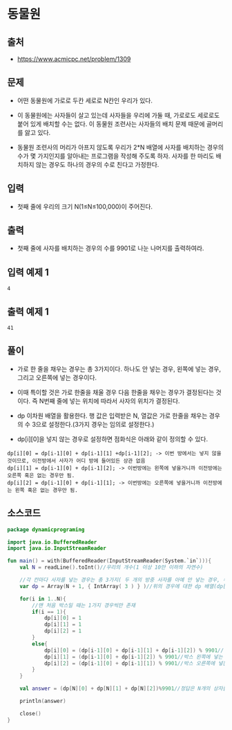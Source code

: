 # 동물원

## 출처

* https://www.acmicpc.net/problem/1309

## 문제

* 어떤 동물원에 가로로 두칸 세로로 N칸인 우리가 있다.

* 이 동물원에는 사자들이 살고 있는데 사자들을 우리에 가둘 때, 가로로도 세로로도 붙어 있게 배치할 수는 없다. 이 동물원 조련사는 사자들의 배치 문제 때문에 골머리를 앓고 있다.

* 동물원 조련사의 머리가 아프지 않도록 우리가 2*N 배열에 사자를 배치하는 경우의 수가 몇 가지인지를 알아내는 프로그램을 작성해 주도록 하자. 사자를 한 마리도 배치하지 않는 경우도 하나의 경우의 수로 친다고 가정한다.

## 입력

* 첫째 줄에 우리의 크기 N(1≤N≤100,000)이 주어진다.

## 출력

* 첫째 줄에 사자를 배치하는 경우의 수를 9901로 나눈 나머지를 출력하여라.

## 입력 예제 1

```
4
```

## 출력 예제 1

```
41
```

## 풀이

* 가로 한 줄을 채우는 경우는 총 3가지이다. 하나도 안 넣는 경우, 왼쪽에 넣는 경우, 그리고 오른쪽에 넣는 경우이다.

* 이때 특이할 것은 가로 한줄을 채울 경우 다음 한줄을 채우는 경우가 결정된다는 것이다. 즉 N번째 줄에 넣는 위치에 따라서 사자의 위치가 결정된다.

* dp 이차원 배열을 활용한다. 행 값은 입력받은 N, 열값은 가로 한줄을 채우는 경우의 수 3으로 설정한다.(3가지 경우는 임의로 설정한다.)

* dp[i][0]을 넣지 않는 경우로 설정하면 점화식은 아래와 같이 정의할 수 있다.

```
dp[i][0] = dp[i-1][0] + dp[i-1][1] +dp[i-1][2]; -> 이번 방에서는 넣지 않을 것이므로, 이전방에서 사자가 어디 방에 들어있든 상관 없음
dp[i][1] = dp[i-1][0] + dp[i-1][2]; -> 이번방에는 왼쪽에 넣을거니까 이전방에는 오른쪽 혹은 없는 경우만 됨.
dp[i][2] = dp[i-1][0] + dp[i-1][1]; -> 이번방에는 오른쪽에 넣을거니까 이전방에는 왼쪽 혹은 없는 경우만 됨.
```

## 소스코드

```kotlin
package dynamicprograming

import java.io.BufferedReader
import java.io.InputStreamReader

fun main() = with(BufferedReader(InputStreamReader(System.`in`))){
    val N = readLine().toInt()//우리의 개수(1 이상 10만 이하의 자연수)

    //각 칸마다 사자를 넣는 경우는 총 3가지( 두 개의 방중 사자를 아예 안 넣는 경우, 두 개의 방 중 왼쪽에 넣는 경우, 오른쪽에 넣는 경우)
    var dp = Array(N + 1, { IntArray( 3 ) } )//위의 경우에 대한 dp 배열(dp[n][0] = 사자를 아예 안 넣는 경우, dp[n][1] = 사자를 왼쪽에, dp[n][2] = 사자를 오른쪽에)

    for(i in 1..N){
        //맨 처음 박스일 때는 1가지 경우씩만 존재
        if(i == 1){
            dp[i][0] = 1
            dp[i][1] = 1
            dp[i][2] = 1
        }
        else{
            dp[i][0] = (dp[i-1][0] + dp[i-1][1] + dp[i-1][2]) % 9901//현 박스에 아무것도 없는 경우, 이전 박스가 어떤지는 상관 없으므로 이전 박스를 채우는 경우를 모두 더한다.
            dp[i][1] = (dp[i-1][0] + dp[i-1][2]) % 9901//박스 왼쪽에 넣는 경우, 이전 박스에서 왼쪽에 넣는 경우는 배제하고 이전 박스를 채우지 않거나 오른쪽에 넣는 경우를 모두 더한다.
            dp[i][2] = (dp[i-1][0] + dp[i-1][1]) % 9901//박스 오른쪽에 넣는 경우, 이전 박스에서 오른쪽에 넣는 경우는 배제하고 이전 박스를 채우지 않거나 오른쪽에 넣는 경우를 모두 더한다.
        }
    }

    val answer = (dp[N][0] + dp[N][1] + dp[N][2])%9901//정답은 N개의 상자를 채우는 3개의 경우를 이루는 모든 경우를 더한다. 그리고 9901로 나눈 나머지를 구한다.

    println(answer)

    close()
}
```

